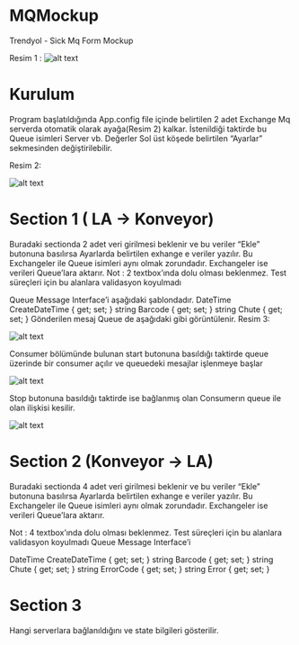 # MQMockup
Trendyol - Sick Mq Form Mockup

Resim 1 : 
![alt text](https://image.prntscr.com/image/RrTr7PLZS-2FjeC-iW8C9g.png)

# Kurulum
Program başlatıldığında App.config file içinde belirtilen 2 adet Exchange Mq serverda otomatik olarak ayağa(Resim 2) kalkar. İstenildiği taktirde bu Queue isimleri Server vb. Değerler Sol üst köşede belirtilen “Ayarlar” sekmesinden değiştirilebilir.

Resim 2: 

![alt text](https://image.prntscr.com/image/rbfUd1c_TrOGWADFAMWPLw.png)


# Section 1 ( LA -> Konveyor)
 
Buradaki sectionda 2 adet veri girilmesi beklenir ve bu veriler “Ekle” butonuna basılırsa Ayarlarda belirtilen exhange e veriler yazılır. Bu Exchangeler ile Queue isimleri aynı olmak zorundadır. Exchangeler ise verileri Queue’lara aktarır. 
Not : 2 textbox’ında dolu olması beklenmez. Test süreçleri için bu alanlara validasyon koyulmadı

Queue Message Interface’i aşağıdaki şablondadır.
DateTime CreateDateTime { get; set; }
       string Barcode { get; set; }
       string Chute { get; set; }
Gönderilen mesaj Queue de aşağıdaki gibi görüntülenir.
Resim 3: 

![alt text](https://image.prntscr.com/image/d-pDbNhzQuGr_PVQ7klChA.png)

Consumer bölümünde bulunan start butonuna basıldığı taktirde queue üzerinde bir consumer açılır ve queuedeki mesajlar işlenmeye başlar

![alt text](https://image.prntscr.com/image/OTyyf4EwTEmU23LFRlyozQ.png)

Stop butonuna basıldığı taktirde ise bağlanmış olan Consumerın queue ile olan ilişkisi kesilir. 

![alt text](https://image.prntscr.com/image/Ke-iIbr7QJWFvu_-RjnHDw.png)


# Section 2 (Konveyor -> LA)

Buradaki sectionda 4 adet veri girilmesi beklenir ve bu veriler “Ekle” butonuna basılırsa Ayarlarda belirtilen exhange e veriler yazılır. Bu Exchangeler ile Queue isimleri aynı olmak zorundadır. Exchangeler ise verileri Queue’lara aktarır.

Not : 4 textbox’ında dolu olması beklenmez. Test süreçleri için bu alanlara validasyon koyulmadı
Queue Message Interface’i 

DateTime CreateDateTime { get; set; }
        string Barcode { get; set; }
        string Chute { get; set; }
        string ErrorCode { get; set; }
        string Error { get; set; }



# Section 3 

Hangi serverlara bağlanıldığını ve state bilgileri gösterilir. 
